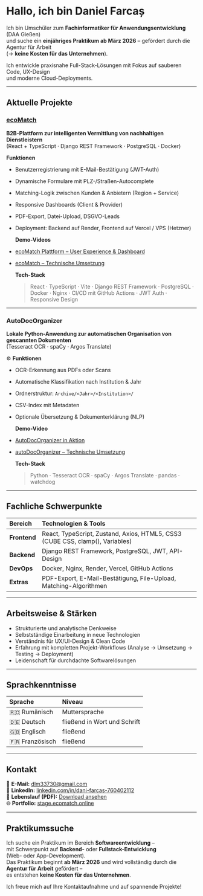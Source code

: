 # Hallo, ich bin **Daniel Farcaș**

Ich bin Umschüler zum **Fachinformatiker für Anwendungsentwicklung** (DAA Gießen)  
und suche ein **einjähriges Praktikum ab März 2026** – gefördert durch die Agentur für Arbeit  
(→ **keine Kosten für das Unternehmen**).

Ich entwickle praxisnahe Full-Stack-Lösungen mit Fokus auf sauberen Code, UX-Design  
und moderne Cloud-Deployments.

---

## Aktuelle Projekte

### [ecoMatch](https://stage.ecomatch.online)

**B2B-Plattform zur intelligenten Vermittlung von nachhaltigen Dienstleistern**  
(React + TypeScript · Django REST Framework · PostgreSQL · Docker)

**Funktionen**

- Benutzerregistrierung mit E-Mail-Bestätigung (JWT-Auth)
- Dynamische Formulare mit PLZ-/Straßen-Autocomplete
- Matching-Logik zwischen Kunden & Anbietern (Region + Service)
- Responsive Dashboards (Client & Provider)
- PDF-Export, Datei-Upload, DSGVO-Leads
- Deployment: Backend auf Render, Frontend auf Vercel / VPS (Hetzner)

  **Demo-Videos**

- [ecoMatch Plattform – User Experience & Dashboard](https://drive.google.com/file/d/1cnw05usoUCBpZomlRSlO_ItXoOlSMVu5/view?usp=sharing)
- [ecoMatch – Technische Umsetzung](https://drive.google.com/file/d/1LCho6jr4WNsTat_A9FMJ6VuQABf9zdZE/view?usp=sharing)

  **Tech-Stack**

  > React · TypeScript · Vite · Django REST Framework · PostgreSQL ·  
  > Docker · Nginx · CI/CD mit GitHub Actions · JWT Auth · Responsive Design

---

### AutoDocOrganizer

**Lokale Python-Anwendung zur automatischen Organisation von gescannten Dokumenten**  
(Tesseract OCR · spaCy · Argos Translate)

⚙️ **Funktionen**

- OCR-Erkennung aus PDFs oder Scans
- Automatische Klassifikation nach Institution & Jahr
- Ordnerstruktur: `Archive/<Jahr>/<Institution>/`
- CSV-Index mit Metadaten
- Optionale Übersetzung & Dokumenterklärung (NLP)

  **Demo-Video**

- [AutoDocOrganizer in Aktion](https://drive.google.com/file/d/1-Rud-y9tuBTz8WtOv__TNxC5bNl1b2Te/view?usp=sharing)
- [autoDocOrganizer – Technische Umsetzung](https://drive.google.com/file/d/1L1S3q-jxF4449hh9z20240Lbme23POMp/view?usp=sharing)

  **Tech-Stack**

  > Python · Tesseract OCR · spaCy · Argos Translate · pandas · watchdog

---

## Fachliche Schwerpunkte

| Bereich      | Technologien & Tools                                                          |
| :----------- | :---------------------------------------------------------------------------- |
| **Frontend** | React, TypeScript, Zustand, Axios, HTML5, CSS3 (CUBE CSS, clamp(), Variables) |
| **Backend**  | Django REST Framework, PostgreSQL, JWT, API-Design                            |
| **DevOps**   | Docker, Nginx, Render, Vercel, GitHub Actions                                 |
| **Extras**   | PDF-Export, E-Mail-Bestätigung, File-Upload, Matching-Algorithmen             |

---

## Arbeitsweise & Stärken

- Strukturierte und analytische Denkweise
- Selbstständige Einarbeitung in neue Technologien
- Verständnis für UX/UI-Design & Clean Code
- Erfahrung mit kompletten Projekt-Workflows (Analyse → Umsetzung → Testing → Deployment)
- Leidenschaft für durchdachte Softwarelösungen

---

## Sprachkenntnisse

| Sprache        | Niveau                       |
| :------------- | :--------------------------- |
| 🇷🇴 Rumänisch   | Muttersprache                |
| 🇩🇪 Deutsch     | fließend in Wort und Schrift |
| 🇬🇧 Englisch    | fließend                     |
| 🇫🇷 Französisch | fließend                     |

---

## Kontakt

📧 **E-Mail:** [dlm33730@gmail.com](mailto:dlm33730@gmail.com)  
🔗 **LinkedIn:** [linkedin.com/in/dani-farcas-760402112](https://www.linkedin.com/in/dani-farcas-760402112/)  
📄 **Lebenslauf (PDF):** [Download ansehen](https://drive.google.com/file/d/1atsjNU1aNqrG_uILWudNchgpoRS4gNeD/view?usp=sharing)  
🌐 **Portfolio:** [stage.ecomatch.online](https://stage.ecomatch.online)

---

## Praktikumssuche

Ich suche ein Praktikum im Bereich **Softwareentwicklung** –  
mit Schwerpunkt auf **Backend-** oder **Fullstack-Entwicklung**  
(Web- oder App-Development).  
Das Praktikum beginnt **ab März 2026** und wird vollständig durch die **Agentur für Arbeit** gefördert –  
es entstehen **keine Kosten für das Unternehmen**.

Ich freue mich auf Ihre Kontaktaufnahme und auf spannende Projekte!
